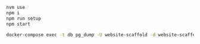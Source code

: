 ```bash
nvm use
npm i
npm run setup
npm start
```

```bash
docker-compose exec -t db pg_dump -U website-scaffold -d website-scaffold > ./backend/dumps/init.sql
```
